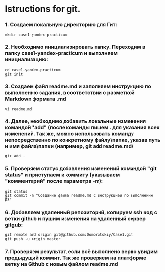 # Istructions for git.

### 1. Создаем локальную директорию для Гит:
        
```
mkdir case1-yandex-practicum
```

### 2. Необходимо инициализировать папку. Переходим в папку case1-yandex-practicum и выполняем инициализацию:
    
```
cd case1-yandex-practicum
git init
```

### 3. Создаем файл readme.md и заполняем инструкцию по выполнению задания, в соответствии с разметкой Markdown формата .md

```
vi readme.md
```

### 4. Далее, необходимо добавить локальные изменения командой "add" (после команды пишем . для указания всех изменений. Так же, можно использовать команду непосредственно по конкретному файлу\папке, указав путь и имя файла\папки (например, git add readme.md)

```
git add .
```

### 5. Проверяем статус добавления изменений командой "git status" и приступаем к коммиту (указываем "комментарий" после параметра -m): 

```
git status
git commit -m "Создание файла readme.md с инструкцией по выполнению ДЗ"
```

### 6. Добавляем удаленный репозиторий, копируем ssh код с ветки github и пушим изменения на удаленный сервер gitgub:

```
git remote add origin git@github.com:Domoratskiy/Case1.git
git push -u origin master
```

### 7. Проверяем результат, если всё выполнено верно увидим предыдущий коммит. Так же проверяем на платформе ветку на Github с новым файлом readme.md
